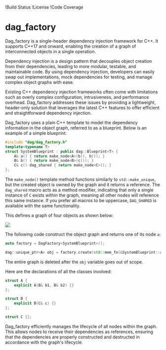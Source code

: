 !Build Status
!License
!Code Coverage
# dag_factory
Dag_factory is a single-header dependency injection framework for C++. It supports C++17 and onward, enabling the creation of a graph of interconnected objects in a single operation.

Dependency injection is a design pattern that decouples object creation from their dependencies, leading to more modular, testable, and maintainable code. By using dependency injection, developers can easily swap out implementations, mock dependencies for testing, and manage complex object graphs with ease.

Existing C++ dependency injection frameworks often come with limitations such as overly complex configuration, intrusiveness, and performance overhead. Dag_factory addresses these issues by providing a lightweight, header-only solution that leverages the latest C++ features to offer efficient and straightforward dependency injection.

Dag_factory uses a plain C++ template to model the dependency information in the object graph, referred to as a blueprint. Below is an example of a simple blueprint:

```c++
#include "dag/dag_factory.h"
template<typename T>
struct SystemBlueprint : public dag::Blueprint<T> {
    A& a() { return make_node<A>(b(), b()); }
    B& b() { return make_node<B>(c()); }
    C& c() dag_shared { return make_node<C>(); }
};
```
The `make_node()` template method functions similarly to `std::make_unique`, but the created object is owned by the graph and it returns a reference. The `dag_shared` macro acts as a method modifier, indicating that only a single instance of `C` exists within the graph, meaning all other nodes will reference this same instance. If you prefer all macros to be uppercase, `DAG_SHARED` is available with the same functionality.


This defines a graph of four objects as shown below:

![](https://www.plantuml.com/plantuml/png/SoWkIImgAStDuSfFoafDBb5GIhHoL598B5P8X8ia6LevWOMIuWqHWaPmGIEuOBALCrWicOihKK5Nrmwa0y82AmFoG6oWD907PJcavgK0hGS0)


The following code construct the object graph and returns one of its node `a`:

```c++
auto factory = DagFactory<SystemBlueprint>();

dag::unique_ptr<A> obj = factory.create(std::mem_fn(&SystemBlueprint::a));
```

The entire graph is deleted after the `obj` variable goes out of scope.

Here are the declarations of all the classes involved:

```c++
struct A {
    explicit A(B& b1, B& b2) {}
};

struct B {
    explicit B(C& c) {}
};

struct C {};
```

Dag_factory efficiently manages the lifecycle of all nodes within the graph. This allows nodes to receive their dependencies as references, ensuring that the dependencies are properly constructed and destructed in accordance with the graph's lifecycle.






